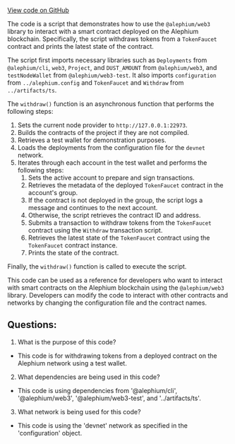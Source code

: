 [View code on GitHub](https://github.com/alephium/alephium-web3/packages/cli/templates/base/src/token.ts)

The code is a script that demonstrates how to use the `@alephium/web3` library to interact with a smart contract deployed on the Alephium blockchain. Specifically, the script withdraws tokens from a `TokenFaucet` contract and prints the latest state of the contract.

The script first imports necessary libraries such as `Deployments` from `@alephium/cli`, `web3`, `Project`, and `DUST_AMOUNT` from `@alephium/web3`, and `testNodeWallet` from `@alephium/web3-test`. It also imports `configuration` from `../alephium.config` and `TokenFaucet` and `Withdraw` from `../artifacts/ts`.

The `withdraw()` function is an asynchronous function that performs the following steps:

1. Sets the current node provider to `http://127.0.0.1:22973`.
2. Builds the contracts of the project if they are not compiled.
3. Retrieves a test wallet for demonstration purposes.
4. Loads the deployments from the configuration file for the `devnet` network.
5. Iterates through each account in the test wallet and performs the following steps:
   1. Sets the active account to prepare and sign transactions.
   2. Retrieves the metadata of the deployed `TokenFaucet` contract in the account's group.
   3. If the contract is not deployed in the group, the script logs a message and continues to the next account.
   4. Otherwise, the script retrieves the contract ID and address.
   5. Submits a transaction to withdraw tokens from the `TokenFaucet` contract using the `Withdraw` transaction script.
   6. Retrieves the latest state of the `TokenFaucet` contract using the `TokenFaucet` contract instance.
   7. Prints the state of the contract.

Finally, the `withdraw()` function is called to execute the script.

This code can be used as a reference for developers who want to interact with smart contracts on the Alephium blockchain using the `@alephium/web3` library. Developers can modify the code to interact with other contracts and networks by changing the configuration file and the contract names.
## Questions: 
 1. What is the purpose of this code?
- This code is for withdrawing tokens from a deployed contract on the Alephium network using a test wallet.

2. What dependencies are being used in this code?
- This code is using dependencies from '@alephium/cli', '@alephium/web3', '@alephium/web3-test', and '../artifacts/ts'.

3. What network is being used for this code?
- This code is using the 'devnet' network as specified in the 'configuration' object.